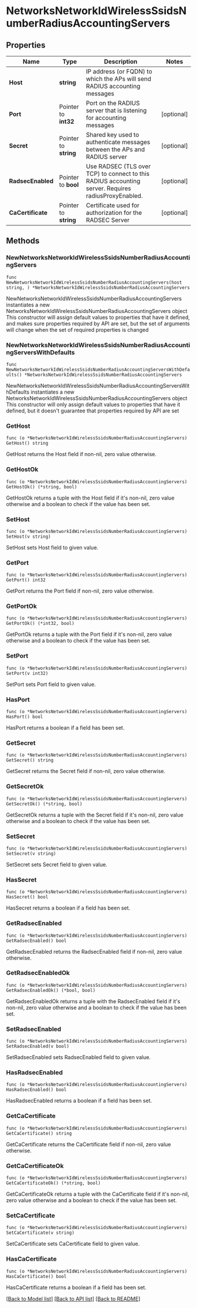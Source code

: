 # NetworksNetworkIdWirelessSsidsNumberRadiusAccountingServers

## Properties

Name | Type | Description | Notes
------------ | ------------- | ------------- | -------------
**Host** | **string** | IP address (or FQDN) to which the APs will send RADIUS accounting messages | 
**Port** | Pointer to **int32** | Port on the RADIUS server that is listening for accounting messages | [optional] 
**Secret** | Pointer to **string** | Shared key used to authenticate messages between the APs and RADIUS server | [optional] 
**RadsecEnabled** | Pointer to **bool** | Use RADSEC (TLS over TCP) to connect to this RADIUS accounting server. Requires radiusProxyEnabled. | [optional] 
**CaCertificate** | Pointer to **string** | Certificate used for authorization for the RADSEC Server | [optional] 

## Methods

### NewNetworksNetworkIdWirelessSsidsNumberRadiusAccountingServers

`func NewNetworksNetworkIdWirelessSsidsNumberRadiusAccountingServers(host string, ) *NetworksNetworkIdWirelessSsidsNumberRadiusAccountingServers`

NewNetworksNetworkIdWirelessSsidsNumberRadiusAccountingServers instantiates a new NetworksNetworkIdWirelessSsidsNumberRadiusAccountingServers object
This constructor will assign default values to properties that have it defined,
and makes sure properties required by API are set, but the set of arguments
will change when the set of required properties is changed

### NewNetworksNetworkIdWirelessSsidsNumberRadiusAccountingServersWithDefaults

`func NewNetworksNetworkIdWirelessSsidsNumberRadiusAccountingServersWithDefaults() *NetworksNetworkIdWirelessSsidsNumberRadiusAccountingServers`

NewNetworksNetworkIdWirelessSsidsNumberRadiusAccountingServersWithDefaults instantiates a new NetworksNetworkIdWirelessSsidsNumberRadiusAccountingServers object
This constructor will only assign default values to properties that have it defined,
but it doesn't guarantee that properties required by API are set

### GetHost

`func (o *NetworksNetworkIdWirelessSsidsNumberRadiusAccountingServers) GetHost() string`

GetHost returns the Host field if non-nil, zero value otherwise.

### GetHostOk

`func (o *NetworksNetworkIdWirelessSsidsNumberRadiusAccountingServers) GetHostOk() (*string, bool)`

GetHostOk returns a tuple with the Host field if it's non-nil, zero value otherwise
and a boolean to check if the value has been set.

### SetHost

`func (o *NetworksNetworkIdWirelessSsidsNumberRadiusAccountingServers) SetHost(v string)`

SetHost sets Host field to given value.


### GetPort

`func (o *NetworksNetworkIdWirelessSsidsNumberRadiusAccountingServers) GetPort() int32`

GetPort returns the Port field if non-nil, zero value otherwise.

### GetPortOk

`func (o *NetworksNetworkIdWirelessSsidsNumberRadiusAccountingServers) GetPortOk() (*int32, bool)`

GetPortOk returns a tuple with the Port field if it's non-nil, zero value otherwise
and a boolean to check if the value has been set.

### SetPort

`func (o *NetworksNetworkIdWirelessSsidsNumberRadiusAccountingServers) SetPort(v int32)`

SetPort sets Port field to given value.

### HasPort

`func (o *NetworksNetworkIdWirelessSsidsNumberRadiusAccountingServers) HasPort() bool`

HasPort returns a boolean if a field has been set.

### GetSecret

`func (o *NetworksNetworkIdWirelessSsidsNumberRadiusAccountingServers) GetSecret() string`

GetSecret returns the Secret field if non-nil, zero value otherwise.

### GetSecretOk

`func (o *NetworksNetworkIdWirelessSsidsNumberRadiusAccountingServers) GetSecretOk() (*string, bool)`

GetSecretOk returns a tuple with the Secret field if it's non-nil, zero value otherwise
and a boolean to check if the value has been set.

### SetSecret

`func (o *NetworksNetworkIdWirelessSsidsNumberRadiusAccountingServers) SetSecret(v string)`

SetSecret sets Secret field to given value.

### HasSecret

`func (o *NetworksNetworkIdWirelessSsidsNumberRadiusAccountingServers) HasSecret() bool`

HasSecret returns a boolean if a field has been set.

### GetRadsecEnabled

`func (o *NetworksNetworkIdWirelessSsidsNumberRadiusAccountingServers) GetRadsecEnabled() bool`

GetRadsecEnabled returns the RadsecEnabled field if non-nil, zero value otherwise.

### GetRadsecEnabledOk

`func (o *NetworksNetworkIdWirelessSsidsNumberRadiusAccountingServers) GetRadsecEnabledOk() (*bool, bool)`

GetRadsecEnabledOk returns a tuple with the RadsecEnabled field if it's non-nil, zero value otherwise
and a boolean to check if the value has been set.

### SetRadsecEnabled

`func (o *NetworksNetworkIdWirelessSsidsNumberRadiusAccountingServers) SetRadsecEnabled(v bool)`

SetRadsecEnabled sets RadsecEnabled field to given value.

### HasRadsecEnabled

`func (o *NetworksNetworkIdWirelessSsidsNumberRadiusAccountingServers) HasRadsecEnabled() bool`

HasRadsecEnabled returns a boolean if a field has been set.

### GetCaCertificate

`func (o *NetworksNetworkIdWirelessSsidsNumberRadiusAccountingServers) GetCaCertificate() string`

GetCaCertificate returns the CaCertificate field if non-nil, zero value otherwise.

### GetCaCertificateOk

`func (o *NetworksNetworkIdWirelessSsidsNumberRadiusAccountingServers) GetCaCertificateOk() (*string, bool)`

GetCaCertificateOk returns a tuple with the CaCertificate field if it's non-nil, zero value otherwise
and a boolean to check if the value has been set.

### SetCaCertificate

`func (o *NetworksNetworkIdWirelessSsidsNumberRadiusAccountingServers) SetCaCertificate(v string)`

SetCaCertificate sets CaCertificate field to given value.

### HasCaCertificate

`func (o *NetworksNetworkIdWirelessSsidsNumberRadiusAccountingServers) HasCaCertificate() bool`

HasCaCertificate returns a boolean if a field has been set.


[[Back to Model list]](../README.md#documentation-for-models) [[Back to API list]](../README.md#documentation-for-api-endpoints) [[Back to README]](../README.md)


